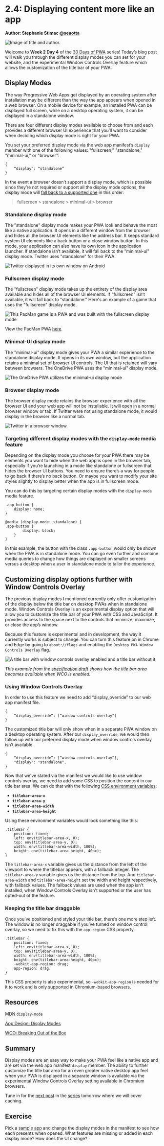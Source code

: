 # 2.4: Displaying content more like an app

**Author: Stephanie Stimac [@seaotta](https://twitter.com/seaotta)**

![Image of title and author.](_media/day-04.jpg)

Welcome to **Week 2 Day 4** of the [30 Days of PWA](<https://aka.ms/learn-pwa/30Days-blog>) series! Today’s blog post will walk you through the different display modes you can set for your website, and the experimental Window Controls Overlay feature which allows the customization of the title bar of your PWA.

## Display Modes 
The way Progressive Web Apps get displayed by an operating system after installation may be different than the way the app appears when opened in a web browser. On a mobile device for example, an installed PWA can be displayed full screen, while on a desktop operating system, it can be displayed in a standalone window.

There are four different display modes available to choose from and each provides a different browser UI experience that you’ll want to consider when deciding which display mode is right for your PWA. 

You set your preferred display mode via the web app manifest’s `display` member with one of the following values: "fullscreen," "standalone," "minimal-ui," or "browser":

```
{
    “display”: “standalone”
}
```

In the event a browser doesn’t support a display mode, which is possible since they’re not required or support all the display mode options, the display mode will [fall back to a supported one](https://www.w3.org/TR/appmanifest/#dfn-fallback-chain) in this order: 

> fullscreen > standalone > minimal-ui > browser

### Standalone display mode 
The "standalone" display mode makes your PWA look and behave the most like a native application. It opens in a different window from the browser and hides all the browser UI elements like the address bar. It keeps standard system UI elements like a back button or a close window button. In this mode, your application can also have its own icon in the application launcher.  If standalone isn’t available, it will fall back to the "minimal-ui" display mode. Twitter uses "standalone" for their PWA.

![Twitter displayed in its own window on Android](_media/display-standalone.png)
<!-- <img src="_media/display-standalone.png" alt="Twitter displayed in its own window on Android" style="max-width: 600px; display: block; margin-left: auto; margin-right: auto;" /> -->

### Fullscreen display mode
The "fullscreen" display mode takes up the entirety of the display area available and hides all of the browser UI elements. If "fullscreen" isn’t available, it will fall back to "standalone." Here's an example of a game that uses the "fullscreen" display mode.

![This PacMan game is a PWA and was built with the fullscreen display mode](_media/display-fullscreen.png)
<!-- <img src="_media/display-fullscreen.png" alt="This PacMan game is a PWA and was built with the fullscreen display mode" style="max-width: 600px; display: block; margin-left: auto; margin-right: auto;" /> -->

View the PacMan PWA [here](https://bobrov.dev/pacman-pwa/index.html).

### Minimal-UI display mode 
The "minimal-ui" display mode gives your PWA a similar experience to the standalone display mode. It opens in its own window, but the application retains a minimal set of browser UI controls. The UI that is retained will vary between browsers. The OneDrive PWA uses the "minimal-ui" display mode.

![The OneDrive PWA utilizes the minimal-ui display mode](_media/display-minimal-ui.png) 

### Browser display mode
The browser display mode retains the browser experience with all the browser UI and your web app will not be installable. It will open in a normal browser window or tab. If Twitter were not using standalone mode, it would display in the browser like a normal tab. 

![Twitter in a browser window.](_media/display-desktop.png)

### Targeting different display modes with the `display-mode` media feature
Depending on the display mode you choose for your PWA there may be elements you want to hide when the web app is open in the browser tab, especially if you’re launching in a mode like standalone or fullscreen that hides the browser UI buttons. You need to ensure there’s a way for people to go back if there’s no back button. Or maybe you want to modify your site styles slightly to display better when the app is in fullscreen mode. 

You can do this by targeting certain display modes with the `display-mode` media feature. 

```
.app-button {
    display: none;
}

@media (display-mode: standalone) {
.app-button {
        display: block;
    }
}
```

In this example, the button with the class `.app-button` would only be shown when the PWA is in standalone mode. You can go even further and combine media queries to change how things are displayed on smaller screens versus a desktop when a user in standalone mode to tailor the experience.

## Customizing display options further with Window Controls Overlay 
The previous display modes I mentioned currently only offer customization of the display below the title bar on desktop PWAs when in standalone mode. Window Controls Overlay is an experimental display option that will allow you to customize the title bar of your PWA with CSS and JavaScript. It provides access to the space next to the controls that minimize, maximize, or close the app’s window. 

Because this feature is experimental and in development, the way it currently works is subject to change. You can turn this feature on in Chrome and Edge by going to `about://flags` and enabling the `Desktop PWA Window Controls Overlay` flag.

![A title bar with window controls overlay enabled and a title bar without it](_media/display-spec-wco.png)

*This example from the [specification draft](https://aka.ms/learn-PWA/30Days-2.4/wicg.github.io/window-controls-overlay) shows how the title bar area becomes available when WCO is enabled.* 

### Using Window Controls Overlay 
In order to use this feature we need to add “display_override” to our web app manifest file. 

```
{
    “display_override”: [“window-controls-overlay”]
}
```

The customized title bar will only show when in a separate PWA window on a desktop operating system. After our `display_override`, we would then follow up with our preferred display mode when window controls overlay isn’t available. 

```
{
    “display_override”: [“window-controls-overlay”],
    "display": "standalone",
}
```

Now that we’ve stated via the manifest we would like to use window controls overlay, we need to add some CSS to position the content in our title bar area. We can do that with the following [CSS environment variables](https://developer.mozilla.org/en-US/docs/Web/CSS/env()): 

- **`titlebar-area-x`**
- **`titlebar-area-y`**
- **`titlebar-area-width`**
- **`titlebar-area-height`**

Using these environment variables would look something like this: 

```
.titleBar {
    position: fixed;
    left: env(titlebar-area-x, 0);
    top: env(titlebar-area-y, 0);
    width: env(titlebar-area-width, 100%);
    height: env(titlebar-area-height, 40px);
}
```

The `titlebar-area-x` variable gives us the distance from the left of the viewport to where the titlebar appears, with a fallback integer. The `titlebar-area-y` variable gives us the distance from the top. And `titlebar-area-width` and `titlebar-area-height` set the width and height respectively, with fallback values. The fallback values are used when the app isn't installed, when Window Controls Overlay isn't supported or the user has opted-out of the feature.

### Keeping the title bar draggable
Once you’ve positioned and styled your title bar, there’s one more step left. The window is no longer draggable if you’ve turned on window control overlay, so we need to fix this with the `app-region` CSS property. 

```
.titleBar {
    position: fixed;
    left: env(titlebar-area-x, 0);
    top: env(titlebar-area-y, 0);
    width: env(titlebar-area-width, 100%);
    height: env(titlebar-area-height, 40px);
    -webkit-app-region: drag;
    app-region: drag;
}
```

This CSS property is also experimental, so `-webkit-app-region` is needed for it to work and is only supported in Chromium-based browsers. 

## Resources 
[MDN `display-mode`](https://aka.ms/learn-PWA/30Days-2.4/developer.mozilla.org/en-US/docs/Web/CSS/display-mode)

[App Design: Display Modes](https://aka.ms/learn-PWA/30Days-2.4/web.dev/learn/pwa/app-design#display-modes)

[WCO: Breaking Out of the Box](https://aka.ms/learn-PWA/30Days-2.4/alistapart.com/article/breaking-out-of-the-box)

## Summary
Display modes are an easy way to make your PWA feel like a native app and are set via the web app manifest `display` member. The ability to further customize the title bar area for an even greater native desktop app feel when your PWA is displayed in a separate window is available via the experimental Window Controls Overlay setting available in Chromium browsers. 

Tune in for the [next post](./05.md) in the [series](https://aka.ms/learn-pwa/30Days-blog) tomorrow where we will cover caching. 

## Exercise 

Pick a [sample app](https://aka.ms/learn-PWA/30Days-2.4/docs.microsoft.com/en-us/microsoft-edge/progressive-web-apps-chromium/demo-pwas) and change the display modes in the manifest to see how each presents when opened. What features are missing or added in each display mode? How does the UI change?
